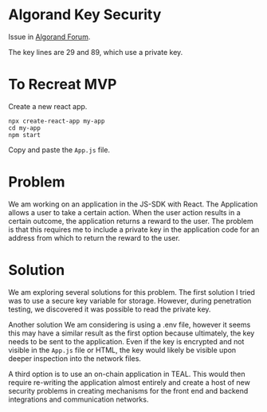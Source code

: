 # Algorand Key Security


Issue in [Algorand Forum](https://forum.algorand.org/t/mechanism-for-secure-keys-in-application/9880).

The key lines are 29 and 89, which use a private key.

# To Recreat MVP

Create a new react app.

```
npx create-react-app my-app
cd my-app
npm start
```

Copy and paste the ```App.js``` file.

# Problem

We am working on an application in the JS-SDK with React. The Application allows a user to take a certain action. When the user action results in a certain outcome, the application returns a reward to the user. The problem is that this requires me to include a private key in the application code for an address from which to return the reward to the user.

# Solution

We am exploring several solutions for this problem. The first solution I tried was to use a secure key variable for storage. However, during penetration testing, we discovered it was possible to read the private key.

Another solution We am considering is using a .env file, however it seems this may have a similar result as the first option because ultimately, the key needs to be sent to the application. Even if the key is encrypted and not visible in the ```App.js``` file or HTML, the key would likely be visible upon deeper inspection into the network files.

A third option is to use an on-chain application in TEAL. This would then require re-writing the application almost entirely and create a host of new security problems in creating mechanisms for the front end and backend integrations and communication networks.
